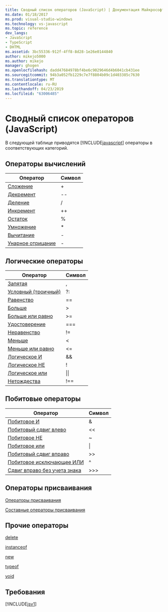 ```yaml
---
title: Сводный список операторов (JavaScript) | Документация Майкрософт
ms.date: 01/18/2017
ms.prod: visual-studio-windows
ms.technology: vs-javascript
ms.topic: reference
dev_langs:
- JavaScript
- TypeScript
- DHTML
ms.assetid: 3bc55336-912f-4ff8-8d28-1e26e0144840
author: mikejo5000
ms.author: mikejo
manager: ghogen
ms.openlocfilehash: dadd47684978bf4be6c9029646d4b6041cb431ee
ms.sourcegitcommit: 94b3a052fb1229c7e7f8804b09c1d403385c7630
ms.translationtype: MT
ms.contentlocale: ru-RU
ms.lasthandoff: 04/23/2019
ms.locfileid: "63006485"
---
```

# <a name="operator-summary-javascript"></a>Сводный список операторов (JavaScript)
В следующей таблице приводятся [!INCLUDE[javascript](../../javascript/includes/javascript-md.md)] операторы в соответствующих категорий.  
  
## <a name="computational-operators"></a>Операторы вычислений  
  
|Оператор|Символ|  
|--------------|------------|  
|[Сложение](../../javascript/reference/addition-operator-decrement-javascript.md)|+|  
|[Декремент](../../javascript/reference/increment-and-decrement-operators-javascript.md)|--|  
|[Деление](../../javascript/reference/division-operator-decrement-javascript.md)|/|  
|[Инкремент](../../javascript/reference/increment-and-decrement-operators-javascript.md)|++|  
|[Остаток](../../javascript/reference/modulus-operator-decrementjavascript.md)|%|  
|[Умножение](../../javascript/reference/multiplication-operator-decrement-javascript.md)|*|  
|[Вычитание](../../javascript/reference/subtraction-operator-decrement-javascript.md)|-|  
|[Унарное отрицание](../../javascript/reference/subtraction-operator-decrement-javascript.md)|-|  
  
## <a name="logical-operators"></a>Логические операторы  
  
|Оператор|Символ|  
|--------------|------------|  
|[Запятая](../../javascript/reference/comma-operator-decrement-javascript.md)|,|  
|[Условный (троичный)](../../javascript/reference/conditional-ternary-operator-decrement-javascript.md)|?:|  
|[Равенство](../../javascript/reference/comparison-operators-javascript.md)|==|  
|[Больше](../../javascript/reference/comparison-operators-javascript.md)|>|  
|[Больше или равно](../../javascript/reference/comparison-operators-javascript.md)|>=|  
|[Удостоверение](../../javascript/reference/comparison-operators-javascript.md)|===|  
|[Неравенство](../../javascript/reference/comparison-operators-javascript.md)|!=|  
|[Меньше](../../javascript/reference/comparison-operators-javascript.md)|<|  
|[Меньше или равно](../../javascript/reference/comparison-operators-javascript.md)|<=|  
|[Логическое И](../../javascript/reference/logical-and-operator-decrement-javascript.md)|&&|  
|[Логическое НЕ](../../javascript/reference/logical-not-operator-decrement-exclpt-javascript.md)|!|  
|[Логическое или](../../javascript/reference/logical-or-operator-decrement-javascript.md)|&#124;&#124;|  
|[Нетождества](../../javascript/reference/comparison-operators-javascript.md)|!==|  
  
## <a name="bitwise-operators"></a>Побитовые операторы  
  
|Оператор|Символ|  
|--------------|------------|  
|[Побитовое И](../../javascript/reference/bitwise-and-operator-decrement-javascript.md)|&|  
|[Побитовый сдвиг влево](../../javascript/reference/bitwise-left-shift-operator-decrement-javascript.md)|<\<|  
|[Побитовое НЕ](../../javascript/reference/bitwise-not-operator-decrement-tilde-javascript.md)|~|  
|[Побитовое или](../../javascript/reference/bitwise-or-operator-decrement-javascript.md)|&#124;|  
|[Побитовый сдвиг вправо](../../javascript/reference/bitwise-right-shift-operator-decrement-javascript.md)|>>|  
|[Побитовое исключающее ИЛИ](../../javascript/reference/bitwise-xor-operator-decrement-hat-javascript.md)|^|  
|[Сдвиг вправо без учета знака](../../javascript/reference/unsigned-right-shift-operator-decrement-javascript.md)|>>>|  
  
## <a name="assignment-operators"></a>Операторы присваивания  
 [Операторы присваивания](../../javascript/reference/assignment-operator-decrement-equal-javascript.md)  
  
 [Составные операторы присваивания](../../javascript/reference/compound-assignment-operators-javascript.md)  
  
## <a name="miscellaneous-operators"></a>Прочие операторы  
 [delete](../../javascript/reference/delete-operator-decrementjavascript.md)  
  
 [instanceof](../../javascript/reference/instanceof-operator-decrementjavascript.md)  
  
 [new](../../javascript/reference/new-operator-decrementjavascript.md)  
  
 [typeof](../../javascript/reference/typeof-operator-decrementjavascript.md)  
  
 [void](../../javascript/reference/void-operator-decrementjavascript.md)  
  
## <a name="requirements"></a>Требования  
 [!INCLUDE[jsv1](../../javascript/misc/includes/jsv1-md.md)]